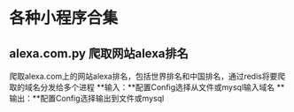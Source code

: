# 各种小程序合集
## alexa.com.py 爬取网站alexa排名
爬取alexa.com上的网站alexa排名，包括世界排名和中国排名，通过redis将要爬取的域名分发给多个进程
**输入：**配置Config选择从文件或mysql输入域名
**输出：**配置Config选择输出到文件或mysql

